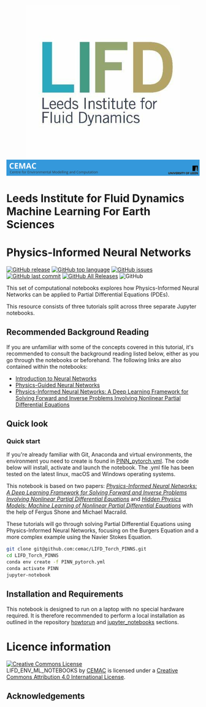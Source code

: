 <div align="center">
<img src="https://github.com/cemac/LIFD_ENV_ML_NOTEBOOKS/blob/main/images/LIFDlogo.png"></a>
<a href="https://www.cemac.leeds.ac.uk/">
  <img src="https://github.com/cemac/cemac_generic/blob/master/Images/cemac.png"></a>
  <br>
</div>

# Leeds Institute for Fluid Dynamics Machine Learning For Earth Sciences #

# Physics-Informed Neural Networks


[![GitHub release](https://img.shields.io/github/release/cemac/LIFD_ENV_ML_NOTEBOOKS.svg)](https://github.com/cemac/LIFD_ENV_ML_NOTEBOOKS/releases)  [![GitHub top language](https://img.shields.io/github/languages/top/cemac/LIFD_Torch_PINNS.svg)](https://github.com/cemac/LIFD_Torch_PINNS) [![GitHub issues](https://img.shields.io/github/issues/cemac/LIFD_Torch_PINNS.svg)](https://github.com/cemac/LIFD_Torch_PINNS/issues) [![GitHub last commit](https://img.shields.io/github/last-commit/cemac/LIFD_Torch_PINNS.svg)](https://github.com/cemac/LIFD_Torch_PINNS/commits/master) [![GitHub All Releases](https://img.shields.io/github/downloads/cemac/LIFD_Torch_PINNS/total.svg)](https://github.com/cemac/LIFD_Torch_PINNS/releases) ![GitHub](https://img.shields.io/github/license/cemac/LIFD_Torch_PINNS.svg)

This set of computational notebooks explores how Physics-Informed Neural Networks can be applied to Partial Differential Equations (PDEs).

This resource consists of three tutorials split across three separate Jupyter notebooks.

## Recommended Background Reading

If you are unfamiliar with some of the concepts covered in this tutorial, it's recommended to consult the background reading listed below, either as you go through the notebooks or beforehand. The following links are also contained within the notebooks:

* [Introduction to Neural Networks](https://victorzhou.com/blog/intro-to-neural-networks/)
* [Physics-Guided Neural Networks](https://towardsdatascience.com/physics-guided-neural-networks-pgnns-8fe9dbad9414)
* [Physics-Informed Neural Networks: A Deep Learning Framework for Solving Forward and Inverse Problems Involving Nonlinear Partial Differential Equations](https://www.sciencedirect.com/science/article/pii/S0021999118307125)

## Quick look


### Quick start

If you're already familiar with Git, Anaconda and virtual environments, the environment you need to create is found in [PINN_pytorch.yml](PINN_pytorch.yml). The code below will install, activate and launch the notebook. The .yml file has been tested on the latest linux, macOS and Windows operating systems.

This notebook is based on two papers: *[Physics-Informed Neural Networks: A Deep Learning Framework for Solving Forward and Inverse Problems Involving Nonlinear Partial Differential Equations](https://www.sciencedirect.com/science/article/pii/S0021999118307125)* and *[Hidden Physics Models: Machine Learning of Nonlinear Partial Differential Equations](https://www.sciencedirect.com/science/article/pii/S0021999117309014)* with the help of  Fergus Shone and Michael Macraild.

These tutorials will go through solving Partial Differential Equations using Physics-Informed Neural Networks, focusing on the Burgers Equation and a more complex example using the Navier Stokes Equation.


```bash
git clone git@github.com:cemac/LIFD_Torch_PINNS.git
cd LIFD_Torch_PINNS
conda env create -f PINN_pytorch.yml
conda activate PINN
jupyter-notebook
```


## Installation and Requirements

This notebook is designed to run on a laptop with no special hardware required. It is therefore recommended to perform a local installation as outlined in the repository [howtorun](https://github.com/cemac/LIFD_ENV_ML_NOTEBOOKS/blob/main/howtorun.md) and [jupyter_notebooks](https://github.com/cemac/LIFD_ENV_ML_NOTEBOOKS/blob/main/jupyter_notebooks.md) sections.


# Licence information #

<a rel="license" href="http://creativecommons.org/licenses/by/4.0/"><img alt="Creative Commons License" style="border-width:0" src="https://i.creativecommons.org/l/by/4.0/88x31.png" /></a><br /><span xmlns:dct="http://purl.org/dc/terms/" property="dct:title">LIFD_ENV_ML_NOTEBOOKS</span> by <a xmlns:cc="http://creativecommons.org/ns#" href="http://cemac.leeds.ac.uk/" property="cc:attributionName" rel="cc:attributionURL">CEMAC</a> is licensed under a <a rel="license" href="http://creativecommons.org/licenses/by/4.0/">Creative Commons Attribution 4.0 International License</a>.

## Acknowledgements

